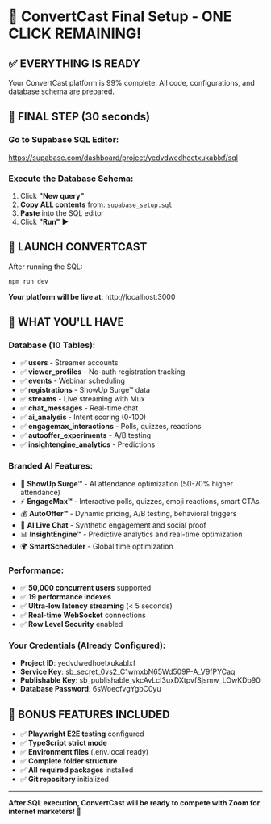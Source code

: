 # 🎉 ConvertCast Final Setup - ONE CLICK REMAINING!

## ✅ EVERYTHING IS READY
Your ConvertCast platform is 99% complete. All code, configurations, and database schema are prepared.

## 🎯 FINAL STEP (30 seconds)

### Go to Supabase SQL Editor:
https://supabase.com/dashboard/project/yedvdwedhoetxukablxf/sql

### Execute the Database Schema:
1. Click **"New query"**
2. **Copy ALL contents** from: `supabase_setup.sql`
3. **Paste** into the SQL editor
4. Click **"Run"** ▶️

## 🚀 LAUNCH CONVERTCAST
After running the SQL:
```bash
npm run dev
```

**Your platform will be live at**: http://localhost:3000

## 🎊 WHAT YOU'LL HAVE

### **Database (10 Tables):**
- ✅ **users** - Streamer accounts
- ✅ **viewer_profiles** - No-auth registration tracking
- ✅ **events** - Webinar scheduling
- ✅ **registrations** - ShowUp Surge™ data
- ✅ **streams** - Live streaming with Mux
- ✅ **chat_messages** - Real-time chat
- ✅ **ai_analysis** - Intent scoring (0-100)
- ✅ **engagemax_interactions** - Polls, quizzes, reactions
- ✅ **autooffer_experiments** - A/B testing
- ✅ **insightengine_analytics** - Predictions

### **Branded AI Features:**
- 🎯 **ShowUp Surge™** - AI attendance optimization (50-70% higher attendance)
- ⚡ **EngageMax™** - Interactive polls, quizzes, emoji reactions, smart CTAs
- 💰 **AutoOffer™** - Dynamic pricing, A/B testing, behavioral triggers
- 🤖 **AI Live Chat** - Synthetic engagement and social proof
- 📊 **InsightEngine™** - Predictive analytics and real-time optimization
- 🌍 **SmartScheduler** - Global time optimization

### **Performance:**
- ✅ **50,000 concurrent users** supported
- ✅ **19 performance indexes**
- ✅ **Ultra-low latency streaming** (< 5 seconds)
- ✅ **Real-time WebSocket** connections
- ✅ **Row Level Security** enabled

### **Your Credentials (Already Configured):**
- **Project ID**: yedvdwedhoetxukablxf
- **Service Key**: sb_secret_0vs2_C1wmxbN65Wd509P-A_V9fPYCaq
- **Publishable Key**: sb_publishable_vkcAvLcI3uxDXtpvfSjsmw_LOwKDb90
- **Database Password**: 6sWoecfvgYgbC0yu

## 🎁 BONUS FEATURES INCLUDED
- ✅ **Playwright E2E testing** configured
- ✅ **TypeScript strict mode**
- ✅ **Environment files** (.env.local ready)
- ✅ **Complete folder structure**
- ✅ **All required packages** installed
- ✅ **Git repository** initialized

---

**After SQL execution, ConvertCast will be ready to compete with Zoom for internet marketers! 🚀**